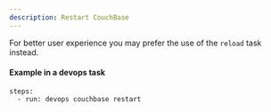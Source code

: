 ```yaml
---
description: Restart CouchBase
---
```


For better user experience you may prefer the use of the `reload` task instead.

#### Example in a devops task

    steps:
      - run: devops couchbase restart
